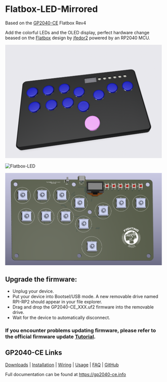 # Flatbox-LED-Mirrored
Based on the [GP2040-CE](https://github.com/OpenStickCommunity/GP2040-CE) Flatbox Rev4

Add the colorful LEDs and the OLED display, perfect hardware change beased on the [Flatbox](https://github.com/jfedor2/flatbox) design by [jfedor2](https://github.com/jfedor2) powered by an RP2040 MCU.

![Flatbox-LED](pictures/4.png)

![Flatbox-LED](pictures/3.jpg)

![Flatbox-LED](pictures/6.png)

## Upgrade the firmware:
- Unplug your device.
- Put your device into Bootsel/USB mode. A new removable drive named RPI-RP2 should appear in your file explorer.
- Drag and drop the GP2040-CE_XXX.uf2 firmware into the removable drive.
- Wait for the device to automatically disconnect.

### If you encounter problems updating firmware, please refer to the official firmware update [Tutorial](https://gp2040-ce.info/?spm=a2g0o.detail.1000023.2.163cu936u936KZ#/installation).

## GP2040-CE Links

[Downloads](https://gp2040-ce.info/#/download) | [Installation](https://gp2040-ce.info/#/installation) | [Wiring](https://gp2040-ce.info/#/wiring) | [Usage](https://gp2040-ce.info/#/usage) | [FAQ](https://gp2040-ce.info/#/faq) | [GitHub](https://github.com/OpenStickCommunity/GP2040-CE)

Full documentation can be found at <https://gp2040-ce.info>


